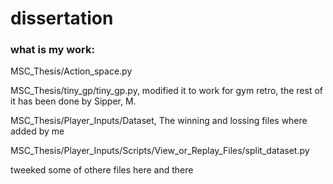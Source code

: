 # dissertation

### what is my work:
MSC_Thesis/Action_space.py

MSC_Thesis/tiny_gp/tiny_gp.py, modified it to work for gym retro, the rest of it has been done by Sipper, M.

MSC_Thesis/Player_Inputs/Dataset, The winning and lossing files where added by me

MSC_Thesis/Player_Inputs/Scripts/View_or_Replay_Files/split_dataset.py

tweeked some of othere files here and there


